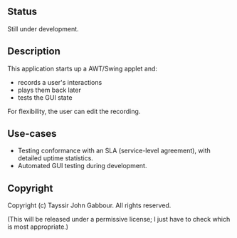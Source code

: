 ## Status

Still under development.

## Description

This application starts up a AWT/Swing applet and:

* records a user's interactions
* plays them back later
* tests the GUI state

For flexibility, the user can edit the recording.

## Use-cases

* Testing conformance with an SLA (service-level agreement), with detailed uptime statistics.
* Automated GUI testing during development.

## Copyright

Copyright (c) Tayssir John Gabbour. All rights reserved.

(This will be released under a permissive license; I just have to check which is most appropriate.)
